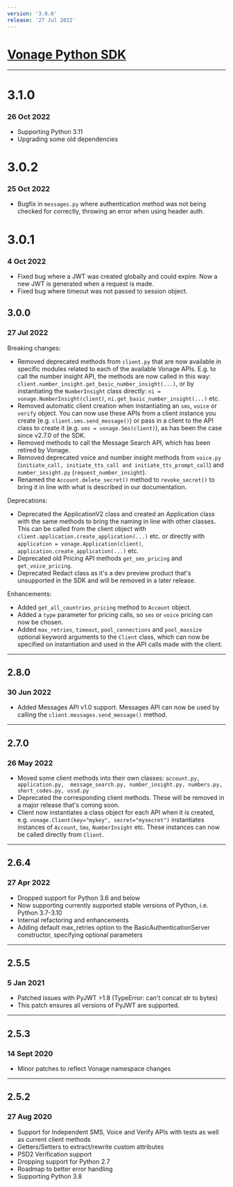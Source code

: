 ```yaml
---
version: '3.0.0'
release: '27 Jul 2022'
---
```

# [Vonage Python SDK](https://github.com/Vonage/vonage-python-sdk)

---

# 3.1.0
### 26 Oct 2022
- Supporting Python 3.11
- Upgrading some old dependencies

# 3.0.2
### 25 Oct 2022
- Bugfix in `messages.py` where authentication method was not being checked for correctly, throwing an error when using header auth.

# 3.0.1
### 4 Oct 2022
- Fixed bug where a JWT was created globally and could expire. Now a new JWT is generated when a request is made.
- Fixed bug where timeout was not passed to session object.

## 3.0.0
### 27 Jul 2022

Breaking changes:
- Removed deprecated methods from `client.py` that are now available in specific modules related to each of the available Vonage APIs. E.g. to call the number insight API, the methods are now called in this way: `client.number_insight.get_basic_number_insight(...)`, or by instantiating the `NumberInsight` class directly: `ni = vonage.NumberInsight(client)`, `ni.get_basic_number_insight(...)` etc.
- Removed automatic client creation when instantiating an `sms`, `voice` or `verify` object. You can now use these APIs from a client instance you create (e.g. `client.sms.send_message()`) or pass in a client to the API class to create it (e.g. `sms = vonage.Sms(client)`), as has been the case since v2.7.0 of the SDK.
- Removed methods to call the Message Search API, which has been retired by Vonage.
- Removed deprecated voice and number insight methods from `voice.py` (`initiate_call, initiate_tts_call and initiate_tts_prompt_call`) and `number_insight.py` (`request_number_insight`).
- Renamed the `Account.delete_secret()` method to `revoke_secret()` to bring it in line with what is described in our documentation.

Deprecations:
- Deprecated the ApplicationV2 class and created an Application class with the same methods to bring the naming in line with other classes. This can be called from the client object with `client.application.create_application(...)` etc. or directly with `application = vonage.Application(client)`, `application.create_application(...)` etc.
- Deprecated old Pricing API methods `get_sms_pricing` and `get_voice_pricing`.
- Deprecated Redact class as it's a dev preview product that's unsupported in the SDK and will be removed in a later release.

Enhancements:
- Added `get_all_countries_pricing` method to `Account` object.
- Added a `type` parameter for pricing calls, so `sms` or `voice` pricing can now be chosen.
- Added `max_retries`, `timeout`, `pool_connections` and `pool_maxsize` optional keyword arguments to the `Client` class, which can now be specified on instantiation and used in the API calls made with the client.

---

## 2.8.0
### 30 Jun 2022

- Added Messages API v1.0 support. Messages API can now be used by calling the `client.messages.send_message()` method.

---

## 2.7.0
### 26 May 2022

- Moved some client methods into their own classes: `account.py, application.py, 
message_search.py, number_insight.py, numbers.py, short_codes.py, ussd.py`
- Deprecated the corresponding client methods. These will be removed in a major release that's coming soon.
- Client now instantiates a class object for each API when it is created, e.g. `vonage.Client(key="mykey", secret="mysecret")`
instantiates instances of `Account`, `Sms`, `NumberInsight` etc. These instances can now be called directly from `Client`.

---

## 2.6.4
### 27 Apr 2022

- Dropped support for Python 3.6 and below
- Now supporting currently supported stable versions of Python, i.e. Python 3.7-3.10
- Internal refactoring and enhancements
- Adding default max_retries option to the BasicAuthenticationServer constructor, specifying optional parameters

---

## 2.5.5
### 5 Jan 2021

- Patched issues with PyJWT >1.8 (TypeError: can't concat str to bytes)
- This patch ensures all versions of PyJWT are supported.

---

## 2.5.3
### 14 Sept 2020

- Minor patches to reflect Vonage namespace changes

---

## 2.5.2
### 27 Aug 2020

- Support for Independent SMS, Voice and Verify APIs with tests as well as current client methods
- Getters/Setters to extract/rewrite custom attributes
- PSD2 Verification support
- Dropping support for Python 2.7
- Roadmap to better error handling
- Supporting Python 3.8